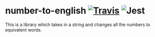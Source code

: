 # number-to-english [![Travis](https://img.shields.io/travis/rust-lang/rust.svg?style=flat-square)]() ![Jest](https://img.shields.io/badge/code%20coverage-100%25-yellowgreen.svg)
This is a library which takes in a string and changes all the numbers to equivalent words.

